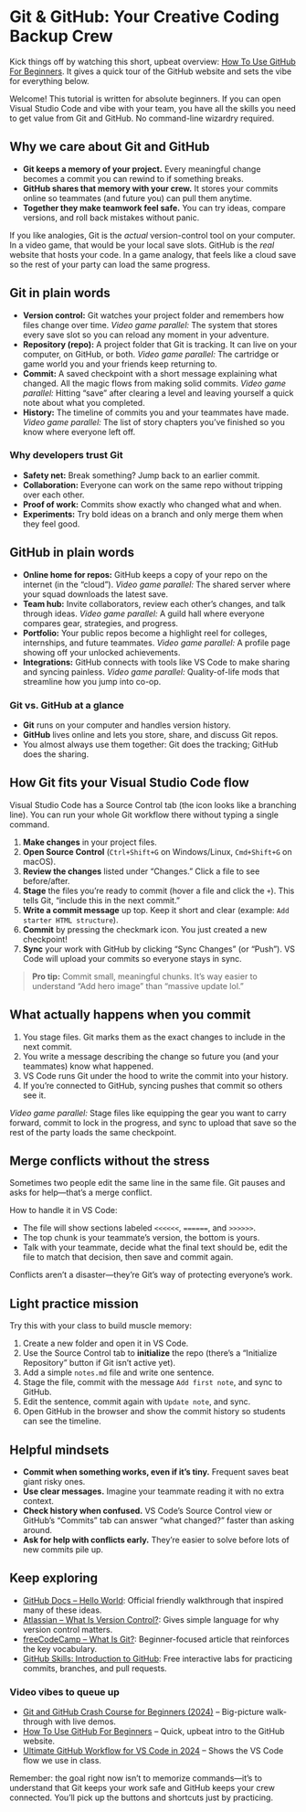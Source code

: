 # Git & GitHub: Your Creative Coding Backup Crew

Kick things off by watching this short, upbeat overview: [How To Use GitHub For Beginners](https://www.youtube.com/watch?v=a9u2yZvsqHA). It gives a quick tour of the GitHub website and sets the vibe for everything below.

Welcome! This tutorial is written for absolute beginners. If you can open Visual Studio Code and vibe with your team, you have all the skills you need to get value from Git and GitHub. No command-line wizardry required.

## Why we care about Git and GitHub

- **Git keeps a memory of your project.** Every meaningful change becomes a commit you can rewind to if something breaks.
- **GitHub shares that memory with your crew.** It stores your commits online so teammates (and future you) can pull them anytime.
- **Together they make teamwork feel safe.** You can try ideas, compare versions, and roll back mistakes without panic.

If you like analogies, Git is the *actual* version-control tool on your computer. In a video game, that would be your local save slots. GitHub is the *real* website that hosts your code. In a game analogy, that feels like a cloud save so the rest of your party can load the same progress.

## Git in plain words

- **Version control:** Git watches your project folder and remembers how files change over time. *Video game parallel:* The system that stores every save slot so you can reload any moment in your adventure.
- **Repository (repo):** A project folder that Git is tracking. It can live on your computer, on GitHub, or both. *Video game parallel:* The cartridge or game world you and your friends keep returning to.
- **Commit:** A saved checkpoint with a short message explaining what changed. All the magic flows from making solid commits. *Video game parallel:* Hitting “save” after clearing a level and leaving yourself a quick note about what you completed.
- **History:** The timeline of commits you and your teammates have made. *Video game parallel:* The list of story chapters you’ve finished so you know where everyone left off.

### Why developers trust Git

- **Safety net:** Break something? Jump back to an earlier commit.
- **Collaboration:** Everyone can work on the same repo without tripping over each other.
- **Proof of work:** Commits show exactly who changed what and when.
- **Experiments:** Try bold ideas on a branch and only merge them when they feel good.

## GitHub in plain words

- **Online home for repos:** GitHub keeps a copy of your repo on the internet (in the “cloud”). *Video game parallel:* The shared server where your squad downloads the latest save.
- **Team hub:** Invite collaborators, review each other’s changes, and talk through ideas. *Video game parallel:* A guild hall where everyone compares gear, strategies, and progress.
- **Portfolio:** Your public repos become a highlight reel for colleges, internships, and future teammates. *Video game parallel:* A profile page showing off your unlocked achievements.
- **Integrations:** GitHub connects with tools like VS Code to make sharing and syncing painless. *Video game parallel:* Quality-of-life mods that streamline how you jump into co-op.

### Git vs. GitHub at a glance

- **Git** runs on your computer and handles version history.
- **GitHub** lives online and lets you store, share, and discuss Git repos.
- You almost always use them together: Git does the tracking; GitHub does the sharing.

## How Git fits your Visual Studio Code flow

Visual Studio Code has a Source Control tab (the icon looks like a branching line). You can run your whole Git workflow there without typing a single command.

1. **Make changes** in your project files.
2. **Open Source Control** (`Ctrl+Shift+G` on Windows/Linux, `Cmd+Shift+G` on macOS).
3. **Review the changes** listed under “Changes.” Click a file to see before/after.
4. **Stage** the files you’re ready to commit (hover a file and click the `+`). This tells Git, “include this in the next commit.”
5. **Write a commit message** up top. Keep it short and clear (example: `Add starter HTML structure`).
6. **Commit** by pressing the checkmark icon. You just created a new checkpoint!
7. **Sync** your work with GitHub by clicking “Sync Changes” (or “Push”). VS Code will upload your commits so everyone stays in sync.

> **Pro tip:** Commit small, meaningful chunks. It’s way easier to understand “Add hero image” than “massive update lol.”

## What actually happens when you commit

1. You stage files. Git marks them as the exact changes to include in the next commit.
2. You write a message describing the change so future you (and your teammates) know what happened.
3. VS Code runs Git under the hood to write the commit into your history.
4. If you’re connected to GitHub, syncing pushes that commit so others see it.

*Video game parallel:* Stage files like equipping the gear you want to carry forward, commit to lock in the progress, and sync to upload that save so the rest of the party loads the same checkpoint.

## Merge conflicts without the stress

Sometimes two people edit the same line in the same file. Git pauses and asks for help—that’s a merge conflict.

How to handle it in VS Code:

- The file will show sections labeled `<<<<<<`, `======`, and `>>>>>>`.
- The top chunk is your teammate’s version, the bottom is yours.
- Talk with your teammate, decide what the final text should be, edit the file to match that decision, then save and commit again.

Conflicts aren’t a disaster—they’re Git’s way of protecting everyone’s work.

## Light practice mission

Try this with your class to build muscle memory:

1. Create a new folder and open it in VS Code.
2. Use the Source Control tab to **initialize** the repo (there’s a “Initialize Repository” button if Git isn’t active yet).
3. Add a simple `notes.md` file and write one sentence.
4. Stage the file, commit with the message `Add first note`, and sync to GitHub.
5. Edit the sentence, commit again with `Update note`, and sync.
6. Open GitHub in the browser and show the commit history so students can see the timeline.

## Helpful mindsets

- **Commit when something works, even if it’s tiny.** Frequent saves beat giant risky ones.
- **Use clear messages.** Imagine your teammate reading it with no extra context.
- **Check history when confused.** VS Code’s Source Control view or GitHub’s “Commits” tab can answer “what changed?” faster than asking around.
- **Ask for help with conflicts early.** They’re easier to solve before lots of new commits pile up.

## Keep exploring

- [GitHub Docs – Hello World](https://docs.github.com/en/get-started/start-your-journey/hello-world): Official friendly walkthrough that inspired many of these ideas.
- [Atlassian – What Is Version Control?](https://www.atlassian.com/git/tutorials/what-is-version-control): Gives simple language for why version control matters.
- [freeCodeCamp – What Is Git?](https://www.freecodecamp.org/news/what-is-git-learn-git-version-control): Beginner-focused article that reinforces the key vocabulary.
- [GitHub Skills: Introduction to GitHub](https://skills.github.com/): Free interactive labs for practicing commits, branches, and pull requests.

### Video vibes to queue up

- [Git and GitHub Crash Course for Beginners (2024)](https://www.youtube.com/watch?v=l2yrJtwoC_E) – Big-picture walk-through with live demos.
- [How To Use GitHub For Beginners](https://www.youtube.com/watch?v=a9u2yZvsqHA) – Quick, upbeat intro to the GitHub website.
- [Ultimate GitHub Workflow for VS Code in 2024](https://www.youtube.com/watch?v=LHhforvBjFI) – Shows the VS Code flow we use in class.

Remember: the goal right now isn’t to memorize commands—it’s to understand that Git keeps your work safe and GitHub keeps your crew connected. You’ll pick up the buttons and shortcuts just by practicing.
